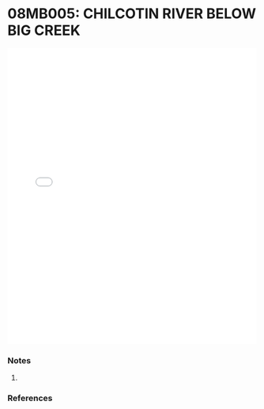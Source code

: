 # 08MB005: CHILCOTIN RIVER BELOW BIG CREEK

<iframe src="/_static/stations/08MB005_fdc.html" width="100%" height="600" frameborder="0"></iframe>

### Notes
1. 

### References

